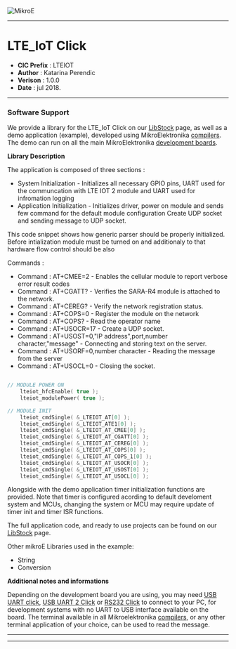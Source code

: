![MikroE](http://www.mikroe.com/img/designs/beta/logo_small.png)

---

# LTE_IoT Click

- **CIC Prefix**  : LTEIOT
- **Author**      : Katarina Perendic
- **Verison**     : 1.0.0
- **Date**        : jul 2018.

---

### Software Support

We provide a library for the LTE_IoT Click on our [LibStock](https://libstock.mikroe.com/projects/view/2493/lte-iot-click) 
page, as well as a demo application (example), developed using MikroElektronika 
[compilers](http://shop.mikroe.com/compilers). The demo can run on all the main 
MikroElektronika [development boards](http://shop.mikroe.com/development-boards).

**Library Description**

The application is composed of three sections :

- System Initialization - Initializes all necessary GPIO pins, UART used for
the communcation with LTE IOT 2 module and UART used for infromation logging
- Application Initialization - Initializes driver, power on module and sends few
command for the default module configuration
Create UDP socket and sending message to UDP socket.


This code snippet shows how generic parser should be properly initialized. 
Before intialization module must be turned on and additionaly to that hardware 
flow control should be also 

Commands :
- Command : AT+CMEE=2 - Enables the cellular module to report verbose error result codes
- Command : AT+CGATT? - Verifies the SARA-R4 module is attached to the network.
- Command : AT+CEREG? - Verify the network registration status.
- Command : AT+COPS=0 - Register the module on the network
- Command : AT+COPS? - Read the operator name
- Command : AT+USOCR=17 - Create a UDP socket.
- Command : AT+USOST=0,"IP address",port,number character,"message" - Connecting and storing text on the server.
- Command : AT+USORF=0,number character - Reading the message from the server
- Command : AT+USOCL=0 - Closing the socket.


```.c

// MODULE POWER ON
    lteiot_hfcEnable( true );
    lteiot_modulePower( true );

// MODULE INIT
    lteiot_cmdSingle( &_LTEIOT_AT[0] );
    lteiot_cmdSingle( &_LTEIOT_ATE1[0] );
    lteiot_cmdSingle( &_LTEIOT_AT_CMEE[0] );
    lteiot_cmdSingle( &_LTEIOT_AT_CGATT[0] );
    lteiot_cmdSingle( &_LTEIOT_AT_CEREG[0] );
    lteiot_cmdSingle( &_LTEIOT_AT_COPS[0] );
    lteiot_cmdSingle( &_LTEIOT_AT_COPS_1[0] );
    lteiot_cmdSingle( &_LTEIOT_AT_USOCR[0] );
    lteiot_cmdSingle( &_LTEIOT_AT_USOST[0] );
    lteiot_cmdSingle( &_LTEIOT_AT_USOCL[0] );

```

Alongside with the demo application timer initialization functions are provided.
Note that timer is configured acording to default develoment system and 
MCUs, changing the system or MCU may require update of timer init and timer ISR 
functions.

The full application code, and ready to use projects can be found on our 
[LibStock](https://libstock.mikroe.com/projects/view/2493/lte-iot-click) page.

Other mikroE Libraries used in the example:

- String
- Conversion

**Additional notes and informations**

Depending on the development board you are using, you may need 
[USB UART click](http://shop.mikroe.com/usb-uart-click), 
[USB UART 2 Click](http://shop.mikroe.com/usb-uart-2-click) or 
[RS232 Click](http://shop.mikroe.com/rs232-click) to connect to your PC, for 
development systems with no UART to USB interface available on the board. The 
terminal available in all Mikroelektronika 
[compilers](http://shop.mikroe.com/compilers), or any other terminal application 
of your choice, can be used to read the message.

---
---
